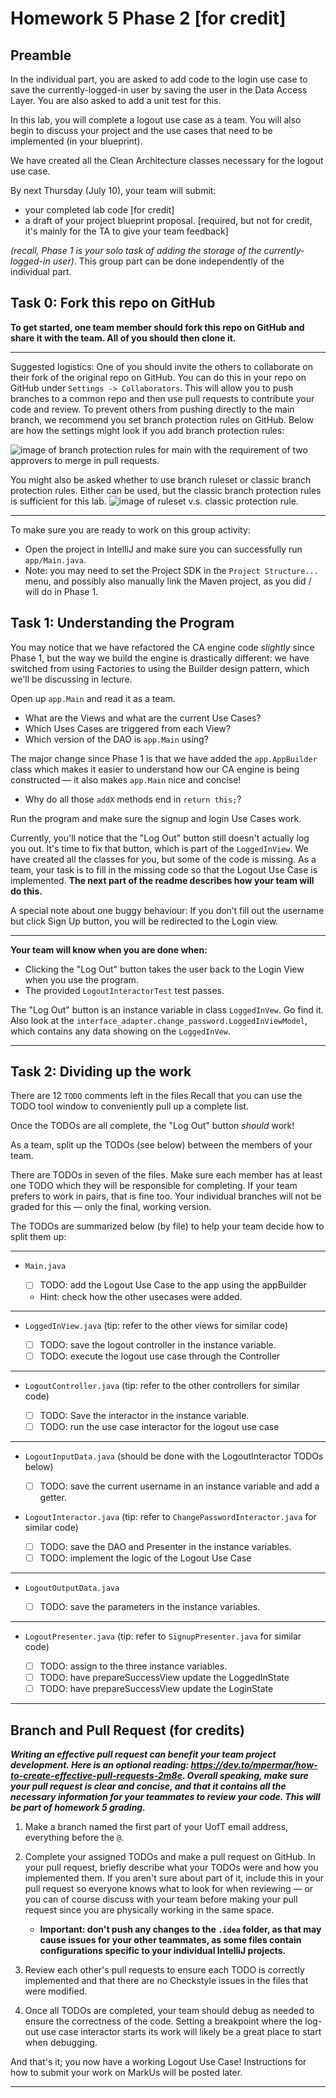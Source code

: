 # Homework 5 Phase 2 [for credit]
## Preamble
In the individual part, you are asked to add code to the login use case to save the currently-logged-in
user by saving the user in the Data Access Layer. You are also asked to add a unit test for this.

In this lab, you will complete a logout use case as a team. You will also begin to discuss your project
and the use cases that need to be implemented (in your blueprint).

We have created all the Clean Architecture classes necessary for the logout use case.

By next Thursday (July 10), your team will submit:
- your completed lab code [for credit]
- a draft of your project blueprint proposal. [required, but not for credit, it's mainly for the TA to give your team feedback]

_(recall, Phase 1 is your solo task of adding the storage of the currently-logged-in user)_. This group part can be done independently of the individual part.

## Task 0: Fork this repo on GitHub
**To get started, one team member should fork this repo on GitHub and share it with the team.
All of you should then clone it.**

* * *

Suggested logistics: One of you should invite the others to collaborate on their fork of the
original repo on GitHub. You can do this in your repo on GitHub under `Settings -> Collaborators`.
This will allow you to push branches to a common repo and then use pull requests to contribute
your code and review. To prevent others from pushing directly to the main branch,
we recommend you set branch protection rules on GitHub. Below are how the settings might look if you
add branch protection rules:

![image of branch protection rules for main with the
requirement of two approvers to merge in pull requests.
](images/branch_protection_rules.png)

You might also be asked whether to use branch ruleset or classic branch protection rules. Either can be used, but the classic branch protection rules is sufficient for this lab.
![image of ruleset v.s. classic protection rule.
](images/ruleset_or_classic.png)

* * *

To make sure you are ready to work on this group activity:

- Open the project in IntelliJ and make sure you can successfully run `app/Main.java`.
- Note: you may need to set the Project SDK in the `Project Structure...` menu, and possibly
also manually link the Maven project, as you did / will do in Phase 1.

## Task 1: Understanding the Program

You may notice that we have refactored the CA engine code _slightly_ since Phase 1, but the
way we build the engine is drastically different: we have switched from using Factories to
using the Builder design pattern, which we'll be discussing in lecture.

Open up `app.Main` and read it as a team.
- What are the Views and what are the current Use Cases?
- Which Uses Cases are triggered from each View?
- Which version of the DAO is `app.Main` using?

The major change since Phase 1 is that we have added the `app.AppBuilder` class which makes
it easier to understand how our CA engine is being constructed — it also makes `app.Main` nice and concise!
- Why do all those `addX` methods end in `return this;`?

Run the program and make sure the signup and login Use Cases work.

Currently, you'll notice that the "Log Out" button still doesn't actually log you out. It's time to fix
that button, which is part of the `LoggedInView`.
We have created all the classes for you, but some of the code is missing.
As a team, your task is to fill in the missing code so that the Logout Use Case is implemented.
**The next part of the readme describes how your team will do this.**

A special note about one buggy behaviour: If you don’t fill out the username but click Sign Up button, you will be redirected to the Login view.
* * *

**Your team will know when you are done when:**

- Clicking the "Log Out" button takes the user back to the Login View when you use the program.
- The provided `LogoutInteractorTest` test passes.

The "Log Out" button is an instance variable in class `LoggedInVew`. Go find it.
Also look at the `interface_adapter.change_password.LoggedInViewModel`, which contains any
data showing on the `LoggedInVew`.

* * *

## Task 2: Dividing up the work

There are 12 `TODO` comments left in the files
Recall that you can use the TODO tool window to conveniently pull up a complete list.

Once the TODOs are all complete, the "Log Out" button _should_ work!

As a team, split up the TODOs (see below) between the members of your team.

There are TODOs in seven of the files.
Make sure each member has at least one TODO which they will be responsible for completing.
If your team prefers to work in pairs, that is fine too. Your individual branches
will not be graded for this — only the final, working version.

The TODOs are summarized below (by file) to help your team decide how to split them up:

* * *

- `Main.java`

    - [ ] TODO: add the Logout Use Case to the app using the appBuilder
    - Hint: check how the other usecases were added.

* * *

- `LoggedInView.java` (tip: refer to the other views for similar code)

    - [ ] TODO: save the logout controller in the instance variable.
    - [ ] TODO: execute the logout use case through the Controller

* * *

- `LogoutController.java` (tip: refer to the other controllers for similar code)

    - [ ] TODO: Save the interactor in the instance variable.
    - [ ] TODO: run the use case interactor for the logout use case

* * *

- `LogoutInputData.java` (should be done with the LogoutInteractor TODOs below)

    - [ ] TODO: save the current username in an instance variable and add a getter.

- `LogoutInteractor.java` (tip: refer to `ChangePasswordInteractor.java` for similar code)

    - [ ] TODO: save the DAO and Presenter in the instance variables.
    - [ ] TODO: implement the logic of the Logout Use Case

* * *

- `LogoutOutputData.java`

    - [ ] TODO: save the parameters in the instance variables.

* * *

- `LogoutPresenter.java` (tip: refer to `SignupPresenter.java` for similar code)

    - [ ] TODO: assign to the three instance variables.
    - [ ] TODO: have prepareSuccessView update the LoggedInState
    - [ ] TODO: have prepareSuccessView update the LoginState

* * *

## Branch and Pull Request (for credits)
_**Writing an effective pull request can benefit your team project development. Here is an optional reading: https://dev.to/mpermar/how-to-create-effective-pull-requests-2m8e. Overall speaking, make sure your pull request is clear and concise, and that it contains all the necessary information for your teammates to review your code. This will be part of homework 5 grading.**_

1. Make a branch named the first part of your UofT email address, everything before the `@`.

2. Complete your assigned TODOs and make a pull request on GitHub. In your pull request,
   briefly describe what your TODOs were and how you implemented them. If you aren't sure
   about part of it, include this in your pull request so everyone knows what to look
   for when reviewing — or you can of course discuss with your team before making your
   pull request since you are physically working in the same space.
    - **Important: don't push any changes to the `.idea` folder, as that
      may cause issues for your other teammates, as some files contain
      configurations specific to your individual IntelliJ projects.**

3. Review each other's pull requests to ensure each TODO is correctly implemented and that
   there are no Checkstyle issues in the files that were modified.

4. Once all TODOs are completed, your team should debug as needed to ensure the
   correctness of the code. Setting a breakpoint where the log-out use case
   interactor starts its work will likely be a great place to start when debugging.

And that's it; you now have a working Logout Use Case! Instructions for
how to submit your work on MarkUs will be posted later.

* * *
